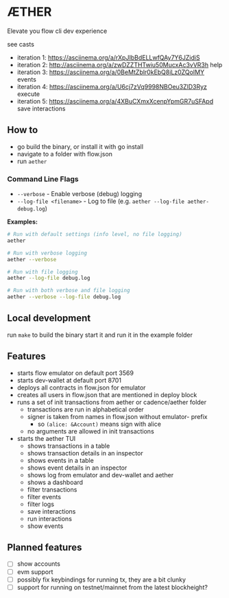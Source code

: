 # ÆTHER

Elevate you flow cli dev experience

see casts

- iteration 1: https://asciinema.org/a/rXpJIbBdELLwfQAy7Y6JZidiS
- iteration 2: http://asciinema.org/a/zwDZZTHTwiu50MucxAc3vVR3h  help
- iteration 3: https://asciinema.org/a/0BeMtZblr0kEbQ8iLz0ZQoIMY events
- iteration 4:     https://asciinema.org/a/U6cj7zVq9998NBOeu3ZlD3Ryz execute
- iteration 5:     https://asciinema.org/a/4XBuCXmxXcenpYpmGR7uSFApd save interactions
## How to

- go build the binary, or install it with go install
- navigate to a folder with flow.json
- run `aether`

### Command Line Flags

- `--verbose` - Enable verbose (debug) logging
- `--log-file <filename>` - Log to file (e.g. `aether --log-file aether-debug.log`)

**Examples:**
```bash
# Run with default settings (info level, no file logging)
aether

# Run with verbose logging
aether --verbose

# Run with file logging
aether --log-file debug.log

# Run with both verbose and file logging
aether --verbose --log-file debug.log
```

## Local development

run `make` to build the binary start it and run it in the example folder

## Features

- starts flow emulator on default port 3569
- starts dev-wallet at default port 8701
- deploys all contracts in flow.json for emulator
- creates all users in flow.json that are mentioned in deploy block
- runs a set of init transactions from aether or cadence/aether folder
  - transactions are run in alphabetical order
  - signer is taken from names in flow.json without emulator- prefix
    - so `(alice: &Account)` means sign with alice
  - no arguments are allowed in init transactions
- starts the aether TUI
  - shows transactions in a table
  - shows transaction details in an inspector
  - shows events in a table
  - shows event details in an inspector
  - shows log from emulator and dev-wallet and aether
  - shows a dashboard
  - filter transactions
  - filter events
  - filter logs
  - save interactions
  - run interactions
  - show events

## Planned features

- [ ] show accounts
- [ ] evm support
- [ ] possibly fix keybindings for running tx, they are a bit clunky
- [ ] support for running on testnet/mainnet from the latest blockheight?
